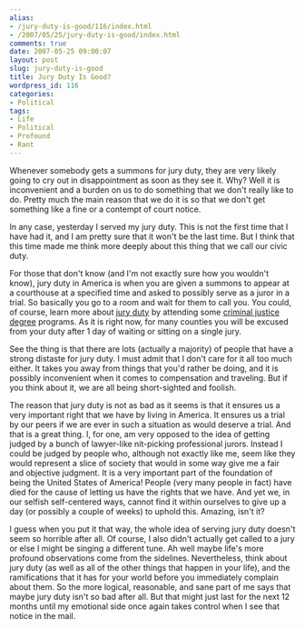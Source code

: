 ```yaml
---
alias:
- /jury-duty-is-good/116/index.html
- /2007/05/25/jury-duty-is-good/index.html
comments: true
date: 2007-05-25 09:00:07
layout: post
slug: jury-duty-is-good
title: Jury Duty Is Good?
wordpress_id: 116
categories:
- Political
tags:
- Life
- Political
- Profound
- Rant
---
```


Whenever somebody gets a summons for jury duty, they are very likely going to cry out in disappointment as soon as they see it.  Why?  Well it is inconvenient and a burden on us to do something that we don't really like to do.  Pretty much the main reason that we do it is so that we don't get something like a fine or a contempt of court notice.

In any case, yesterday I served my jury duty.  This is not the first time that I have had it, and I am pretty sure that it won't be the last time.  But I think that this time made me think more deeply about this thing that we call our civic duty.

For those that don't know (and I'm not exactly sure how you wouldn't know), jury duty in America is when you are given a summons to appear at a courthouse at a specified time and asked to possibly serve as a juror in a trial.   So basically you go to a room and wait for them to call you.  You could, of course, learn more about [jury duty](http://www.jud.ct.gov/jury/faq.htm) by attending some [criminal justice degree](http://www.criminaljusticedegree.net) programs.  As it is right now, for many counties you will be excused from your duty after 1 day of waiting or sitting on a single jury.

See the thing is that there are lots (actually a majority) of people that have a strong distaste for jury duty.  I must admit that I don't care for it all too much either.  It takes you away from things that you'd rather be doing, and it is possibly inconvenient when it comes to compensation and traveling.  But if you think about it, we are all being short-sighted and foolish.

The reason that jury duty is not as bad as it seems is that it ensures us a very important right that we have by living in America.  It ensures us a trial by our peers if we are ever in such a situation as would deserve a trial.  And that is a great thing.  I, for one, am very opposed to the idea of getting judged by a bunch of lawyer-like nit-picking professional jurors.  Instead I could be judged by people who, although not exactly like me, seem like they would represent a slice of society that would in some way give me a fair and objective judgment.  It is a very important part of the foundation of being the United States of America!  People (very many people in fact) have died for the cause of letting us have the rights that we have.  And yet we, in our selfish self-centered ways, cannot find it within ourselves to give up a day (or possibly a couple of weeks) to uphold this.  Amazing, isn't it?

I guess when you put it that way, the whole idea of serving jury duty doesn't seem so horrible after all.  Of course, I also didn't actually get called to a jury or else I might be singing a different tune.  Ah well maybe life's more profound observations come from the sidelines.  Nevertheless, think about jury duty (as well as all of the other things that happen in your life), and the ramifications that it has for your world before you immediately complain about them.  So the more logical, reasonable, and sane part of me says that maybe jury duty isn't so bad after all.  But that might just last for the next 12 months until my emotional side once again takes control when I see that notice in the mail.
